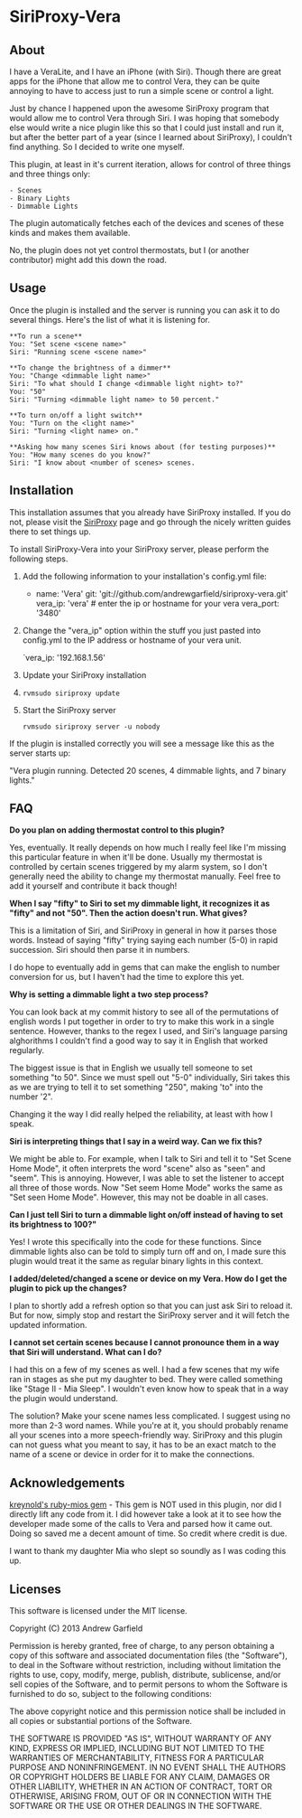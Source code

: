 SiriProxy-Vera
==========

About
-------
I have a VeraLite, and I have an iPhone (with Siri).  Though there are great apps for the iPhone that allow me to control Vera, they can be quite annoying to have to access just to run a simple scene or control a light.  

Just by chance I happened upon the awesome SiriProxy program that would allow me to control Vera through Siri.  I was hoping that somebody else would write a nice plugin like this so that I could just install and run it, but after the better part of a year (since I learned about SiriProxy), I couldn't find anything. So I decided to write one myself.

This plugin, at least in it's current iteration, allows for control of three things and three things only:

	- Scenes
	- Binary Lights
	- Dimmable Lights

The plugin automatically fetches each of the devices and scenes of these kinds and makes them available.

No, the plugin does not yet control thermostats, but I (or another contributor) might add this down the road.


Usage
-------

Once the plugin is installed and the server is running you can ask it to do several things.  Here's the list of what it is listening for.

    **To run a scene**
    You: "Set scene <scene name>"
    Siri: "Running scene <scene name>"
    
    **To change the brightness of a dimmer**
    You: "Change <dimmable light name>"
    Siri: "To what should I change <dimmable light night> to?"
    You: "50"
    Siri: "Turning <dimmable light name> to 50 percent."
    
    **To turn on/off a light switch**
    You: "Turn on the <light name>"
    Siri: "Turning <light name> on."
    
    **Asking how many scenes Siri knows about (for testing purposes)**
    You: "How many scenes do you know?"
    Siri: "I know about <number of scenes> scenes.
    
Installation
-------------

This installation assumes that you already have SiriProxy installed.  If you do not, please visit the [SiriProxy](https://github.com/plamoni/SiriProxy/) page and go through the nicely written guides there to set things up.

To install SiriProxy-Vera into your SiriProxy server, please perform the following steps.

1. Add the following information to your installation's config.yml file:

      - name: 'Vera'
        git: 'git://github.com/andrewgarfield/siriproxy-vera.git'
        vera_ip: 'vera' # enter the ip or hostname for your vera
        vera_port: '3480'
      
2. Change the "vera_ip" option within the stuff you just pasted into config.yml to the IP address or hostname of your vera unit.

    `vera_ip: '192.168.1.56'
    
3. Update your SiriProxy installation
4. 
    `rvmsudo siriproxy update`

4. Start the SiriProxy server

    `rvmsudo siriproxy server -u nobody`

If the plugin is installed correctly you will see a message like this as the server starts up:

  "Vera plugin running. Detected 20 scenes, 4 dimmable lights, and 7 binary lights."
    
FAQ
----------

**Do you plan on adding thermostat control to this plugin?**

Yes, eventually.  It really depends on how much I really feel like I'm missing this particular feature in when it'll be done.  Usually my thermostat is controlled by certain scenes triggered by my alarm system, so I don't generally need the ability to change my thermostat manually. Feel free to add it yourself and contribute it back though!

**When I say "fifty" to Siri to set my dimmable light, it recognizes it as "fifty" and not "50".  Then the action doesn't run.  What gives?**

This is a limitation of Siri, and SiriProxy in general in how it parses those words.  Instead of saying "fifty" trying saying each number (5-0) in rapid succession.  Siri should then parse it in numbers.

I do hope to eventually add in gems that can make the english to number conversion for us, but I haven't had the time to explore this yet.

**Why is setting a dimmable light a two step process?**

You can look back at my commit history to see all of the permutations of english words I put together in order to try to make this work in a single sentence.  However, thanks to the regex I used, and Siri's language parsing alghorithms I couldn't find a good way to say it in English that worked regularly.

The biggest issue is that in English we usually tell someone to set something "to 50".  Since we must spell out "5-0" individually, Siri takes this as we are trying to tell it to set something "250", making 'to" into the number '2".

Changing it the way I did really helped the reliability, at least with how I speak.

**Siri is interpreting things that I say in a weird way.  Can we fix this?**

We might be able to.  For example, when I talk to Siri and tell it to "Set Scene Home Mode", it often interprets the word "scene" also as "seen" and "seem".  This is annoying.  However, I was able to set the listener to accept all three of those words.  Now "Set seem Home Mode" works the same as "Set seen Home Mode".  However, this may not be doable in all cases.

**Can I just tell Siri to turn a dimmable light on/off instead of having to set its brightness to 100?"**

Yes! I wrote this specifically into the code for these functions.  Since dimmable lights also can be told to simply turn off and on, I made sure this plugin would treat it the same as regular binary lights in this context.

**I added/deleted/changed a scene or device on my Vera.  How do I get the plugin to pick up the changes?**

I plan to shortly add a refresh option so that you can just ask Siri to reload it.  But for now, simply stop and restart the SiriProxy server and it will fetch the updated information.

**I cannot set certain scenes because I cannot pronounce them in a way that Siri will understand.  What can I do?**

I had this on a few of my scenes as well.  I had a few scenes that my wife ran in stages as she put my daughter to bed.  They were called something like "Stage II - Mia Sleep".  I wouldn't even know how to speak that in a way the plugin would understand.

The solution? Make your scene names less complicated.  I suggest using no more than 2-3 word names.  While you're at it, you should probably rename all your scenes into a more speech-friendly way.  SiriProxy and this plugin can not guess what you meant to say, it has to be an exact match to the name of a scene or device in order for it to make the connections. 


Acknowledgements
-----------------
[kreynold's ruby-mios gem](https://github.com/kreynolds/ruby-mios) - This gem is NOT used in this plugin, nor did I directly lift any code from it.  I did however take a look at it to see how the developer made some of the calls to Vera and parsed how it came out.  Doing so saved me a decent amount of time.  So credit where credit is due.

I want to thank my daughter Mia who slept so soundly as I was coding this up.


Licenses
----------
This software is licensed under the MIT license.

Copyright (C) 2013 Andrew Garfield

Permission is hereby granted, free of charge, to any person obtaining a copy of this software and associated documentation files (the "Software"), to deal in the Software without restriction, including without limitation the rights to use, copy, modify, merge, publish, distribute, sublicense, and/or sell copies of the Software, and to permit persons to whom the Software is furnished to do so, subject to the following conditions:

The above copyright notice and this permission notice shall be included in all copies or substantial portions of the Software.

THE SOFTWARE IS PROVIDED "AS IS", WITHOUT WARRANTY OF ANY KIND, EXPRESS OR IMPLIED, INCLUDING BUT NOT LIMITED TO THE WARRANTIES OF MERCHANTABILITY, FITNESS FOR A PARTICULAR PURPOSE AND NONINFRINGEMENT. IN NO EVENT SHALL THE AUTHORS OR COPYRIGHT HOLDERS BE LIABLE FOR ANY CLAIM, DAMAGES OR OTHER LIABILITY, WHETHER IN AN ACTION OF CONTRACT, TORT OR OTHERWISE, ARISING FROM, OUT OF OR IN CONNECTION WITH THE SOFTWARE OR THE USE OR OTHER DEALINGS IN THE SOFTWARE.
